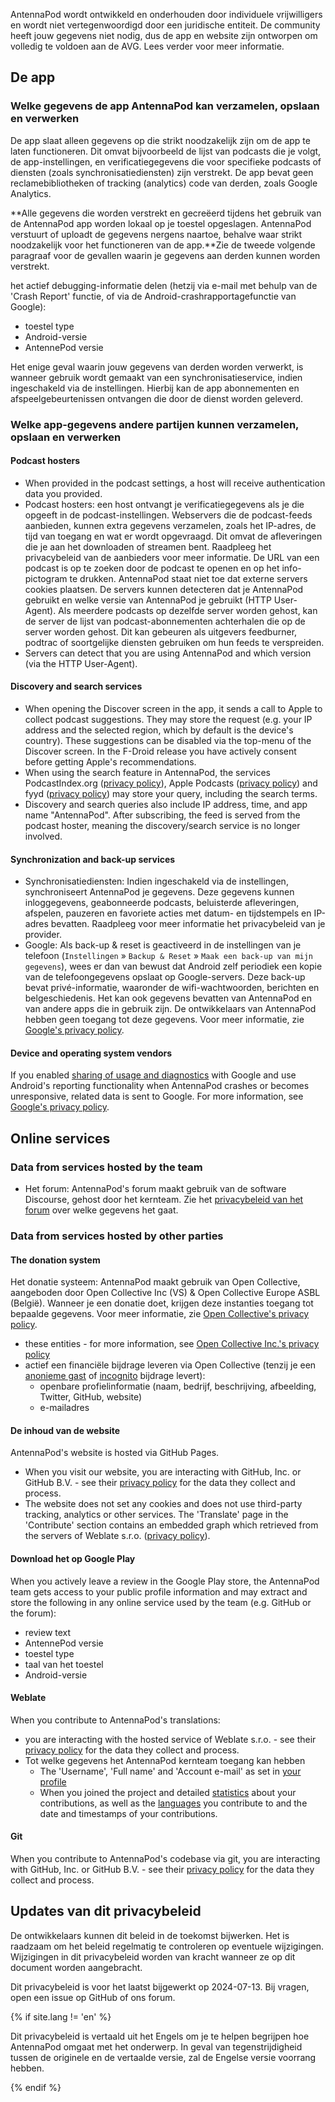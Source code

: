 AntennaPod wordt ontwikkeld en onderhouden door individuele vrijwilligers en wordt niet vertegenwoordigd door een juridische entiteit. De community heeft jouw gegevens niet nodig, dus de app en website zijn ontworpen om volledig te voldoen aan de AVG. Lees verder voor meer informatie.

## De app

### Welke gegevens de app AntennaPod kan verzamelen, opslaan en verwerken

De app slaat alleen gegevens op die strikt noodzakelijk zijn om de app te laten functioneren. Dit omvat bijvoorbeeld de lijst van podcasts die je volgt, de app-instellingen, en verificatiegegevens die voor specifieke podcasts of diensten (zoals synchronisatiediensten) zijn verstrekt. De app bevat geen reclamebibliotheken of tracking (analytics) code van derden, zoals Google Analytics.

**Alle gegevens die worden verstrekt en gecreëerd tijdens het gebruik van de AntennaPod app worden lokaal op je toestel opgeslagen. AntennaPod verstuurt of uploadt de gegevens nergens naartoe, behalve waar strikt noodzakelijk voor het functioneren van de app.**Zie de tweede volgende paragraaf voor de gevallen waarin je gegevens aan derden kunnen worden verstrekt.

het actief debugging-informatie delen (hetzij via e-mail met behulp van de 'Crash Report' functie, of via de Android-crashrapportagefunctie van Google):

- toestel type
- Android-versie
- AntennePod versie

Het enige geval waarin jouw gegevens van derden worden verwerkt, is wanneer gebruik wordt gemaakt van een synchronisatieservice, indien ingeschakeld via de instellingen. Hierbij kan de app abonnementen en afspeelgebeurtenissen ontvangen die door de dienst worden geleverd.

### Welke app-gegevens andere partijen kunnen verzamelen, opslaan en verwerken

#### Podcast hosters

- When provided in the podcast settings, a host will receive authentication data you provided.
- Podcast hosters: een host ontvangt je verificatiegegevens als je die opgeeft in de podcast-instellingen. Webservers die de podcast-feeds aanbieden, kunnen extra gegevens verzamelen, zoals het IP-adres, de tijd van toegang en wat er wordt opgevraagd. Dit omvat de afleveringen die je aan het downloaden of streamen bent. Raadpleeg het privacybeleid van de aanbieders voor meer informatie. De URL van een podcast is op te zoeken door de podcast te openen en op het info-pictogram te drukken. AntennaPod staat niet toe dat externe servers cookies plaatsen. De servers kunnen detecteren dat je AntennaPod gebruikt en welke versie van AntennaPod je gebruikt (HTTP User-Agent). Als meerdere podcasts op dezelfde server worden gehost, kan de server de lijst van podcast-abonnementen achterhalen die op de server worden gehost. Dit kan gebeuren als uitgevers feedburner, podtrac of soortgelijke diensten gebruiken om hun feeds te verspreiden.
- Servers can detect that you are using AntennaPod and which version (via the HTTP User-Agent).

#### Discovery and search services

- When opening the Discover screen in the app, it sends a call to Apple to collect podcast suggestions. They may store the request (e.g. your IP address and the selected region, which by default is the device's country). These suggestions can be disabled via the top-menu of the Discover screen. In the F-Droid release you have actively consent before getting Apple's recommendations.
- When using the search feature in AntennaPod, the services PodcastIndex.org ([privacy policy](https://github.com/Podcastindex-org/legal/blob/main/PrivacyPolicy.md)), Apple Podcasts ([privacy policy](https://www.apple.com/legal/privacy/en-ww/)) and fyyd ([privacy policy](https://fyyd.de/privacy)) may store your query, including the search terms.
- Discovery and search queries also include IP address, time, and app name "AntennaPod". After subscribing, the feed is served from the podcast hoster, meaning the discovery/search service is no longer involved.

#### Synchronization and back-up services

- Synchronisatiediensten: Indien ingeschakeld via de instellingen, synchroniseert AntennaPod je gegevens. Deze gegevens kunnen inloggegevens, geabonneerde podcasts, beluisterde afleveringen, afspelen, pauzeren en favoriete acties met datum- en tijdstempels en IP-adres bevatten. Raadpleeg voor meer informatie het privacybeleid van je provider.
- Google: Als back-up & reset is geactiveerd in de instellingen van je telefoon (`Instellingen` » `Backup & Reset` » `Maak een back-up van mijn gegevens`), wees er dan van bewust dat Android zelf periodiek een kopie van de telefoongegevens opslaat op Google-servers. Deze back-up bevat privé-informatie, waaronder de wifi-wachtwoorden, berichten en belgeschiedenis. Het kan ook gegevens bevatten van AntennaPod en van andere apps die in gebruik zijn. De ontwikkelaars van AntennaPod hebben geen toegang tot deze gegevens. Voor meer informatie, zie [Google's privacy policy](https://policies.google.com).

#### Device and operating system vendors

If you enabled [sharing of usage and diagnostics](https://support.google.com/accounts/answer/6078260) with Google and use Android's reporting functionality when AntennaPod crashes or becomes unresponsive, related data is sent to Google. For more information, see [Google's privacy policy](https://policies.google.com).

## Online services

### Data from services hosted by the team

- Het forum: AntennaPod's forum maakt gebruik van de software Discourse, gehost door het kernteam. Zie het [privacybeleid van het forum](https://forum.antennapod.org/privacy) over welke gegevens het gaat.

### Data from services hosted by other parties

#### The donation system

Het donatie systeem: AntennaPod maakt gebruik van Open Collective, aangeboden door Open Collective Inc (VS) & Open Collective Europe ASBL (België). Wanneer je een donatie doet, krijgen deze instanties toegang tot bepaalde gegevens. Voor meer informatie, zie [Open Collective's privacy policy](https://opencollective.com/privacypolicy).

- these entities - for more information, see [Open Collective Inc.'s privacy policy](https://opencollective.com/privacypolicy)
- actief een financiële bijdrage leveren via Open Collective (tenzij je een [anonieme gast](https://docs.opencollective.com/help/financial-contributors/payments#contributing-as-a-guest) of [incognito](https://docs.opencollective.com/help/financial-contributors/payments#profile) bijdrage levert):
   - openbare profielinformatie (naam, bedrijf, beschrijving, afbeelding, Twitter, GitHub, website)
   - e-mailadres

#### De inhoud van de website

AntennaPod's website is hosted via GitHub Pages.

- When you visit our website, you are interacting with GitHub, Inc. or GitHub B.V. - see their [privacy policy](https://docs.github.com/en/site-policy/privacy-policies/github-general-privacy-statement) for the data they collect and process.
- The website does not set any cookies and does not use third-party tracking, analytics or other services. The 'Translate' page in the 'Contribute' section contains an embedded graph which retrieved from the servers of Weblate s.r.o. ([privacy policy](https://weblate.org/en-gb/privacy/)).

#### Download het op Google Play

When you actively leave a review in the Google Play store, the AntennaPod team gets access to your public profile information and may extract and store the following in any online service used by the team (e.g. GitHub or the forum):

- review text
- AntennePod versie
- toestel type
- taal van het toestel
- Android-versie

#### Weblate

When you contribute to AntennaPod's translations:

- you are interacting with the hosted service of Weblate s.r.o. - see their [privacy policy](https://weblate.org/en-gb/privacy/) for the data they collect and process.
- Tot welke gegevens het AntennaPod kernteam toegang kan hebben
   - The 'Username', 'Full name' and 'Account e-mail' as set in [your profile](https://hosted.weblate.org/accounts/profile/#account)
   - When you joined the project and detailed [statistics](https://docs.weblate.org/en/latest/devel/reporting.html#stats) about your contributions, as well as the [languages](https://docs.weblate.org/en/latest/devel/reporting.html#credits) you contribute to and the date and timestamps of your contributions.

#### Git

When you contribute to AntennaPod's codebase via git, you are interacting with GitHub, Inc. or GitHub B.V. - see their [privacy policy](https://docs.github.com/en/site-policy/privacy-policies/github-general-privacy-statement) for the data they collect and process.

## Updates van dit privacybeleid

De ontwikkelaars kunnen dit beleid in de toekomst bijwerken. Het is raadzaam om het beleid regelmatig te controleren op eventuele wijzigingen. Wijzigingen in dit privacybeleid worden van kracht wanneer ze op dit document worden aangebracht.

Dit privacybeleid is voor het laatst bijgewerkt op 2024-07-13. Bij vragen, open een issue op GitHub of ons forum.

{% if site.lang != 'en' %}

Dit privacybeleid is vertaald uit het Engels om je te helpen begrijpen hoe AntennaPod omgaat met het onderwerp. In geval van tegenstrijdigheid tussen de originele en de vertaalde versie, zal de Engelse versie voorrang hebben.

{% endif %}
